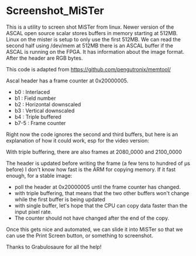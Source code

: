 # Screenshot_MiSTer
This is a utility to screen shot MiSTer from linux. Newer version of the ASCAL open source scalar stores buffers in memory starting at 512MB. Linux on the mister is setup to only use the first 512MB. We can read the second half using /dev/mem
at 512MB there is an ASCAL buffer if the ASCAL is running on the FPGA. It has information about the image format. After the header are RGB bytes.

This code is adapted from https://github.com/pengutronix/memtool/

Ascal header has a frame counter at 0x20000005.
* b0 : Interlaced
* b1 : Field number
* b2 : Horizontal downscaled
* b3 : Vertical downscaled
* b4 : Triple buffered
* b7-5 : Frame counter

Right now the code ignores the second and third buffers, but here is an explanation of how it could work, esp for the video version:

With triple buffering, there are also frames at 2080_0000 and 2100_0000

The header is updated before writing the frame (a few tens to hundred of µs before)
I don't know how fast is the ARM for copying memory. If it fast enough, for a stable image:
- poll the header at 0x20000005 until the frame counter has changed.
- with triple buffering, that means that the two other buffers won't change while the first buffer is being updated
- with single buffer, let's hope that the CPU can copy data faster than the input pixel rate.
- The counter should not have changed after the end of the copy.

Once this gets nice and automated, we can slide it into MiSTer so that we can use the Print Screen button, or something to screenshot.

Thanks to Grabulosaure for all the help!

